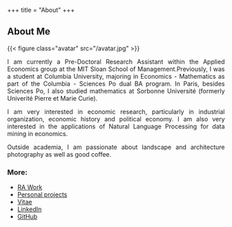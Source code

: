 +++
title = "About"
+++

## About Me
{{< figure class="avatar" src="/avatar.jpg" >}}

<div style="text-align: justify">

I am currently a Pre-Doctoral Research Assistant within the Applied Economics group at the MIT Sloan School of Management.Previously, I was a student at Columbia University, majoring in Economics - Mathematics as part of the Columbia - Sciences Po dual BA program. In Paris, besides Sciences Po, I also studied mathematics at Sorbonne Université (formerly Univerité Pierre et Marie Curie).

I am very interested in economic research, particularly in industrial organization, economic history and political economy. I am also very interested in the applications of Natural Language Processing for data mining in economics. 

Outside academia, I am passionate about landscape and architecture photography as well as good coffee.

</div>

### More: 
- [RA Work](/ra_work)
- [Personal projects](/projects)
- [Vitae](/cv.pdf)
- [LinkedIn](https://linkedin.com/in/michelgutmann)
- [GitHub](https://github.com/mgutmann/)
